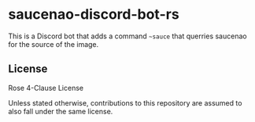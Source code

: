 # saucenao-discord-bot-rs

This is a Discord bot that adds a command `~sauce` that querries saucenao for the source of the image.

## License
Rose 4-Clause License

Unless stated otherwise, contributions to this repository are assumed to also fall under the same license. 
